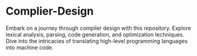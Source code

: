 # Complier-Design
Embark on a journey through compiler design with this repository. Explore lexical analysis, parsing, code generation, and optimization techniques. Dive into the intricacies of translating high-level programming languages into machine code.
